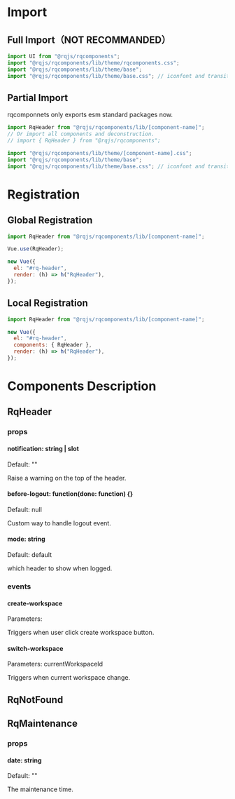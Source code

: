 # Import

## Full Import（NOT RECOMMANDED）

```js
import UI from "@rqjs/rqcomponents";
import "@rqjs/rqcomponents/lib/theme/rqcomponents.css";
import "@rqjs/rqcomponents/lib/theme/base";
import "@rqjs/rqcomponents/lib/theme/base.css"; // iconfont and transition
```

## Partial Import

rqcomponnets only exports esm standard packages now.

```js
import RqHeader from "@rqjs/rqcomponents/lib/[component-name]";
// Or import all components and deconstruction.
// import { RqHeader } from "@rqjs/rqcomponents";

import "@rqjs/rqcomponents/lib/theme/[component-name].css";
import "@rqjs/rqcomponents/lib/theme/base";
import "@rqjs/rqcomponents/lib/theme/base.css"; // iconfont and transition
```

# Registration

## Global Registration

```js
import RqHeader from "@rqjs/rqcomponents/lib/[component-name]";

Vue.use(RqHeader);

new Vue({
  el: "#rq-header",
  render: (h) => h("RqHeader"),
});
```

## Local Registration

```js
import RqHeader from "@rqjs/rqcomponents/lib/[component-name]";

new Vue({
  el: "#rq-header",
  components: { RqHeader },
  render: (h) => h("RqHeader"),
});
```

# Components Description

## RqHeader

### props

#### notification: string | slot

Default: ""

Raise a warning on the top of the header.

#### before-logout: function(done: function) {}

Default: null

Custom way to handle logout event.

#### mode: string

Default: default

which header to show when logged.

### events

#### create-workspace

Parameters:

Triggers when user click create workspace button.

#### switch-workspace

Parameters: currentWorkspaceId

Triggers when current workspace change.

## RqNotFound

## RqMaintenance

### props

#### date: string

Default: ""

The maintenance time.
